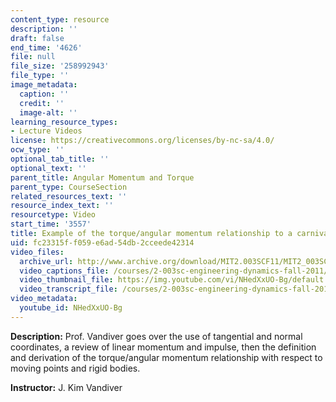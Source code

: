 ```yaml
---
content_type: resource
description: ''
draft: false
end_time: '4626'
file: null
file_size: '258992943'
file_type: ''
image_metadata:
  caption: ''
  credit: ''
  image-alt: ''
learning_resource_types:
- Lecture Videos
license: https://creativecommons.org/licenses/by-nc-sa/4.0/
ocw_type: ''
optional_tab_title: ''
optional_text: ''
parent_title: Angular Momentum and Torque
parent_type: CourseSection
related_resources_text: ''
resource_index_text: ''
resourcetype: Video
start_time: '3557'
title: Example of the torque/angular momentum relationship to a carnival ride
uid: fc23315f-f059-e6ad-54db-2cceede42314
video_files:
  archive_url: http://www.archive.org/download/MIT2.003SCF11/MIT2_003SCF11_lec05_300k.mp4
  video_captions_file: /courses/2-003sc-engineering-dynamics-fall-2011/15a98be8dfca54638d9a0765407317ca_NHedXxUO-Bg.vtt
  video_thumbnail_file: https://img.youtube.com/vi/NHedXxUO-Bg/default.jpg
  video_transcript_file: /courses/2-003sc-engineering-dynamics-fall-2011/fe69635434cc37b0fb32c138d4de5793_NHedXxUO-Bg.pdf
video_metadata:
  youtube_id: NHedXxUO-Bg
---
```

**Description:** Prof. Vandiver goes over the use of tangential and normal coordinates, a review of linear momentum and impulse, then the definition and derivation of the torque/angular momentum relationship with respect to moving points and rigid bodies.

**Instructor:** J. Kim Vandiver